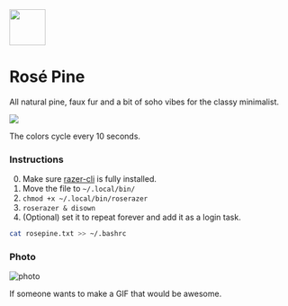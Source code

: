 <img src="https://github.com/rose-pine/rose-pine-theme/blob/master/assets/icon.png" width="64" />

# Rosé Pine

All natural pine, faux fur and a bit of soho vibes for the classy minimalist.

[![](https://img.shields.io/badge/Rosé%20Pine%20Theme-191724)](https://github.com/rose-pine/rose-pine-theme)

The colors cycle every 10 seconds.

### Instructions

0. Make sure [razer-cli](https://github.com/lolei/razer-cli) is fully installed.
1. Move the file to `~/.local/bin/`
2. `chmod +x ~/.local/bin/roserazer`
3. `roserazer & disown`
4. (Optional) set it to repeat forever and add it as a login task.

```sh
cat rosepine.txt >> ~/.bashrc
```

### Photo

![photo](https://cdn.discordapp.com/attachments/767172954395639811/776248537989513256/IMG_20201111_165423.jpg)

If someone wants to make a GIF that would be awesome.
